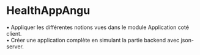 # HealthAppAngu
• Appliquer les différentes notions vues dans le module Application  coté client.  
• Créer une application complète en simulant la partie backend avec  json-server.  
